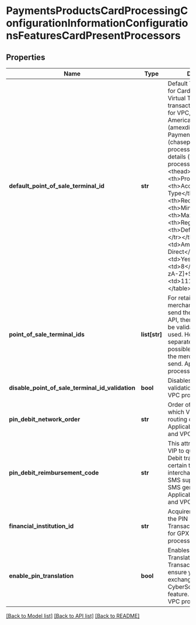 # PaymentsProductsCardProcessingConfigurationInformationConfigurationsFeaturesCardPresentProcessors

## Properties
Name | Type | Description | Notes
------------ | ------------- | ------------- | -------------
**default_point_of_sale_terminal_id** | **str** | Default Terminal ID used for Card Present and Virtual Terminal transactions. Applicable for VPC, GPX (gpx), American Express Direct (amexdirect) and Chase Paymentech Salem (chasepaymentechsalem) processors.  Validation details (for selected processors)...  &lt;table&gt; &lt;thead&gt;&lt;tr&gt;&lt;th&gt;Processor&lt;/th&gt;&lt;th&gt;Acceptance Type&lt;/th&gt;&lt;th&gt;Required&lt;/th&gt;&lt;th&gt;Min. Length&lt;/th&gt;&lt;th&gt;Max. Length&lt;/th&gt;&lt;th&gt;Regex&lt;/th&gt;&lt;th&gt;Default Value&lt;/th&gt;&lt;/tr&gt;&lt;/thead&gt; &lt;tr&gt;&lt;td&gt;American Express Direct&lt;/td&gt;&lt;td&gt;cp&lt;/td&gt;&lt;td&gt;Yes&lt;/td&gt;&lt;td&gt;4&lt;/td&gt;&lt;td&gt;8&lt;/td&gt;&lt;td&gt;^[0-9a-zA-Z]+$&lt;/td&gt;&lt;td&gt;1111&lt;/td&gt;&lt;/tr&gt; &lt;/table&gt;  | [optional] 
**point_of_sale_terminal_ids** | **list[str]** | For retail transactions, if merchant chooses to send the terminal id in the API, then that value has to be validated before being used. Holds a comma separated list of all possible terminal ids that the merchant is likely to send. Applicable for VPC processors. | [optional] 
**disable_point_of_sale_terminal_id_validation** | **bool** | Disables terminal ID validation. Applicable for VPC processors. | [optional] 
**pin_debit_network_order** | **str** | Order of the networks in which Visa should make routing decisions. Applicable for GPX (gpx) and VPC processors. | [optional] 
**pin_debit_reimbursement_code** | **str** | This attribute requests VIP to qualify a given PIN Debit transaction for a certain type of interchange program. Y &#x3D; SMS supermarket, Z &#x3D; SMS general merchant. Applicable for GPX (gpx) and VPC processors. | [optional] 
**financial_institution_id** | **str** | Acquirer Institution ID for the PIN Debit Transactions. Applicable for GPX (gpx) and VPC processors. | [optional] 
**enable_pin_translation** | **bool** | Enables CyberSource PIN Translation for Online PIN Transactions. Please ensure you have exchanged PIN keys with CyberSource to use this feature. Applicable for VPC processors. | [optional] 

[[Back to Model list]](../README.md#documentation-for-models) [[Back to API list]](../README.md#documentation-for-api-endpoints) [[Back to README]](../README.md)


